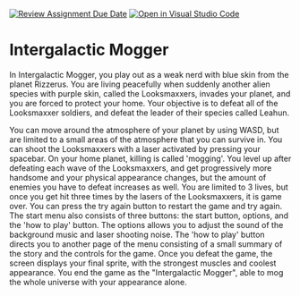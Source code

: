 [![Review Assignment Due Date](https://classroom.github.com/assets/deadline-readme-button-24ddc0f5d75046c5622901739e7c5dd533143b0c8e959d652212380cedb1ea36.svg)](https://classroom.github.com/a/eALKwJKC)
[![Open in Visual Studio Code](https://classroom.github.com/assets/open-in-vscode-718a45dd9cf7e7f842a935f5ebbe5719a5e09af4491e668f4dbf3b35d5cca122.svg)](https://classroom.github.com/online_ide?assignment_repo_id=13328319&assignment_repo_type=AssignmentRepo)
# Intergalactic Mogger

In Intergalactic Mogger, you play out as a weak nerd with blue skin from the planet Rizzerus. You are living peacefully when suddenly another alien species with purple skin, called the Looksmaxxers, invades your planet, and you are forced to protect your home. Your objective is to defeat all of the Looksmaxxer soldiers, and defeat the leader of their species called Leahun. 

You can move around the atmosphere of your planet by using WASD, but are limited to a small areas of the atmosphere that you can survive in. You can shoot the Looksmaxxers with a laser activated by pressing your spacebar. On your home planet, killing is called 'mogging'. You level up after defeating each wave of the Looksmaxxers, and get progressively more handsome and your physical appearance changes, but the amount of enemies you have to defeat increases as well. You are limited to 3 lives, but once you get hit three times by the lasers of the Looksmaxxers, it is game over. You can press the try again button to restart the game and try again. The start menu also consists of three buttons: the start button, options, and the 'how to play' button. The options allows you to adjust the sound of the background music and laser shooting noise. The 'how to play' button directs you to another page of the menu consisting of a small summary of the story and the controls for the game. Once you defeat the game, the screen displays your final sprite, with the strongest muscles and coolest appearance. You end the game as the "Intergalactic Mogger", able to mog the whole universe with your appearance alone. 